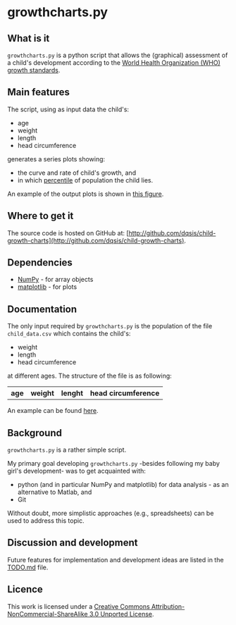 growthcharts.py
===============

What is it
----------
`growthcharts.py` is a python script that allows the (graphical) assessment of a child's development according to the [World Health Organization (WHO) growth standards](http://www.cdc.gov/growthcharts/who_charts.htm).

Main features
-------------

The script, using as input data the child's:
* age
* weight
* length
* head circumference 
 
generates a series plots showing:
 * the curve and rate of child's growth, and
 * in which [percentile](http://en.wikipedia.org/wiki/Percentile) of population the child lies.

An example of the output plots is shown in [this figure](https://github.com/dqsis/child-growth-charts/blob/master/data/growth.png).

Where to get it
---------------

The source code is hosted on GitHub at: [http://github.com/dqsis/child-growth-charts](http://github.com/dqsis/child-growth-charts).

Dependencies
------------

* [NumPy](http://www.numpy.org) - for array objects 
* [matplotlib](http://matplotlib.org) - for plots

Documentation
-------------

The only input required by `growthcharts.py` is the population of the file `child_data.csv` which contains the child's:

* weight
* length
* head circumference

at different ages. 
The structure of the file is as following:

<table>
  <tr>
      <th>age</th><th>weight</th><th>lenght</th><th>head circumference</th>
  </tr>
</table>

An example can be found [here](https://github.com/dqsis/child-growth-charts/data/child_data.csv). 


Background
----------
 
`growthcharts.py` is a rather simple script. 

My primary goal developing `growthcharts.py` -besides following my baby girl's development- was to get acquainted with: 
* python (and in particular NumPy and matplotlib) for data analysis - as an alternative to Matlab, and
* Git 

Without doubt, more simplistic approaches (e.g., spreadsheets) can be used to address this topic. 

Discussion and development
--------------------------

Future features for implementation and development ideas are listed in the [TODO.md](https://github.com/dqsis/child-growth-charts/TODO.md) file.

Licence
-------
This work is licensed under a [Creative Commons Attribution-NonCommercial-ShareAlike 3.0 Unported License](http://creativecommons.org/licenses/by-nc-sa/3.0/deed.en_US).

